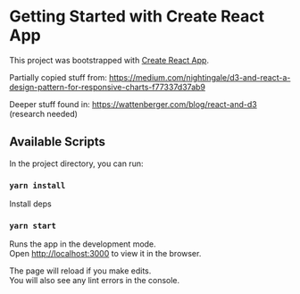 # Getting Started with Create React App

This project was bootstrapped with [Create React App](https://github.com/facebook/create-react-app).

Partially copied stuff from: https://medium.com/nightingale/d3-and-react-a-design-pattern-for-responsive-charts-f77337d37ab9

Deeper stuff found in: https://wattenberger.com/blog/react-and-d3 (research needed)

## Available Scripts

In the project directory, you can run:

### `yarn install`

Install deps

### `yarn start`

Runs the app in the development mode.\
Open [http://localhost:3000](http://localhost:3000) to view it in the browser.

The page will reload if you make edits.\
You will also see any lint errors in the console.

